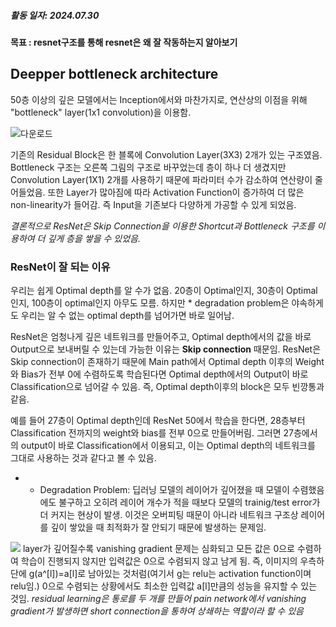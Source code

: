 ##### 활동 일자: 2024.07.30
#### 목표 : resnet구조를 통해 resnet은 왜 잘 작동하는지 알아보기

## Deepper bottleneck architecture
50층 이상의 깊은 모델에서는 Inception에서와 마찬가지로, 연산상의 이점을 위해 "bottleneck" layer(1x1 convolution)을 이용함.

![다운로드](https://jiaebae.github.io/lib/media/%EB%8B%A4%EC%9A%B4%EB%A1%9C%EB%93%9C.png)

기존의 Residual Block은 한 블록에 Convolution Layer(3X3) 2개가 있는 구조였음. Bottleneck 구조는 오른쪽 그림의 구조로 바꾸었는데 층이 하나 더 생겼지만 Convolution Layer(1X1) 2개를 사용하기 때문에 파라미터 수가 감소하여 연산량이 줄어들었음. 또한 Layer가 많아짐에 따라 Activation Function이 증가하여 더 많은 non-linearity가 들어감. 즉 Input을 기존보다 다양하게 가공할 수 있게 되었음.

*결론적으로 ResNet은 Skip Connection을 이용한 Shortcut과 Bottleneck 구조를 이용하여 더 깊게 층을 쌓을 수 있었음.*

### ResNet이 잘 되는 이유
우리는 쉽게 Optimal depth를 알 수가 없음.
20층이 Optimal인지, 30층이 Optimal인지, 100층이 optimal인지 아무도 모름. 하지만 * degradation problem은 야속하게도 우리는 알 수 없는 optimal depth를 넘어가면 바로 일어남.

ResNet은 엄청나게 깊은 네트워크를 만들어주고, Optimal depth에서의 값을 바로 Output으로 보내버릴 수 있는데 가능한 이유는 **Skip connection** 때문임.
ResNet은 Skip connection이 존재하기 때문에 Main path에서 Optimal depth 이후의 Weight와 Bias가 전부 0에 수렴하도록 학습된다면 Optimal depth에서의 Output이 바로 Classification으로 넘어갈 수 있음. 즉, Optimal depth이후의 block은 모두 빈깡통과 같음.

예를 들어 27층이 Optimal depth인데 ResNet 50에서 학습을 한다면, 28층부터 Classification 전까지의 weight와 bias를 전부 0으로 만들어버림. 그러면 27층에서의 output이 바로 Classification에서 이용되고, 이는 Optimal depth의 네트워크를 그대로 사용하는 것과 같다고 볼 수 있음.

* * Degradation Problem: 딥러닝 모델의 레이어가 깊어졌을 때 모델이 수렴했음에도 불구하고 오히려 레이어 개수가 적을 때보다 모델의 trainig/test error가 더 커지는 현상이 발생. 이것은 오버피팅 때문이 아니라 네트워크 구조상 레이어를 깊이 쌓았을 때 최적화가 잘 안되기 때문에 발생하는 문제임.

![](https://jiaebae.github.io/lib/media/%EC%8A%A4%ED%81%AC%EB%A6%B0%EC%83%B7%202024-07-31%20164013.png)
layer가 깊어질수록 vanishing gradient 문제는 심화되고 모든 값은 0으로 수렴하여 학습이 진행되지 않지만 입력값은 0으로 수렴되지 않고 남게 됨. 즉, 이미지의 우측하단에 g(a^[l])=a[l]로 남아있는 것처럼(여기서 g는 relu는 activation function이며 relu임.) 0으로 수렴되는 상황에서도 최소한 입력값 a[l]만큼의 성능을 유지할 수 있는 것임.
*residual learning은 통로를 두 개를 만들어 pain network에서 vanishing gradient가 발생하면 short connection을 통하여 상쇄하는 역할이라 할 수 있음*